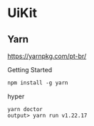# UiKit

## Yarn

https://yarnpkg.com/pt-br/

Getting Started

```ps
npm install -g yarn
```

hyper
```hyper
yarn doctor
output>	yarn run v1.22.17
```
		
		
